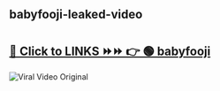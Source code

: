 
 ## babyfooji-leaked-video 

# <h2><a href="https://clipsfans.com/babyfooji&ref=git">🔗 Click to LINKS ⏩⏩ 👉 🟢 babyfooji </a></h2>

<a href="https://clipsfans.com/babyfooji&ref=git" rel="nofollow" data-target="animated-image.originalLink"><img src="https://i.ibb.co.com/xMMVF88/686577567.gif" alt="Viral Video Original" style="max-width: 100%; display: inline-block;" data-target="animated-image.originalImage"></a>
